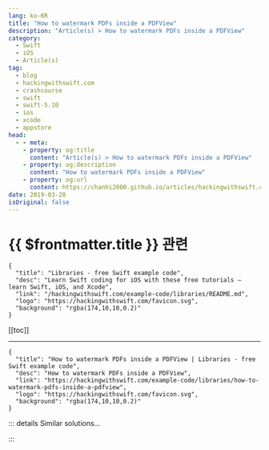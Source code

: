 ```yaml
---
lang: ko-KR
title: "How to watermark PDFs inside a PDFView"
description: "Article(s) > How to watermark PDFs inside a PDFView"
category:
  - Swift
  - iOS
  - Article(s)
tag: 
  - blog
  - hackingwithswift.com
  - crashcourse
  - swift
  - swift-5.10
  - ios
  - xcode
  - appstore
head:
  - - meta:
    - property: og:title
      content: "Article(s) > How to watermark PDFs inside a PDFView"
    - property: og:description
      content: "How to watermark PDFs inside a PDFView"
    - property: og:url
      content: https://chanhi2000.github.io/articles/hackingwithswift.com/example-code/libraries/how-to-watermark-pdfs-inside-a-pdfview.html
date: 2019-03-28
isOriginal: false
---
```


# {{ $frontmatter.title }} 관련

```component VPCard
{
  "title": "Libraries - free Swift example code",
  "desc": "Learn Swift coding for iOS with these free tutorials – learn Swift, iOS, and Xcode",
  "link": "/hackingwithswift.com/example-code/libraries/README.md",
  "logo": "https://hackingwithswift.com/favicon.svg",
  "background": "rgba(174,10,10,0.2)"
}
```

[[toc]]

---

```component VPCard
{
  "title": "How to watermark PDFs inside a PDFView | Libraries - free Swift example code",
  "desc": "How to watermark PDFs inside a PDFView",
  "link": "https://hackingwithswift.com/example-code/libraries/how-to-watermark-pdfs-inside-a-pdfview",
  "logo": "https://hackingwithswift.com/favicon.svg",
  "background": "rgba(174,10,10,0.2)"
}
```

<!-- TODO: 작성 -->

<!-- 
PDFKit makes it easy to watermark PDFs as they are rendered, for example to add “FREE SAMPLE” over pages. It takes six steps, five of which are trivial and one which involves a little Core Graphics heavy lifting.

Let’s get the easy stuff out of the way:

1. Create a new Cocoa Touch Class called “SampleWatermark”, making it a subclass of `PDFPage`.
<li>Add `import PDFKit` to the top of the new file.
<li>Open whichever view controller owns your `PDFView` and make the `ViewController` class conform to the `PDFDocumentDelegate` protocol.
<li>Find the code where you load your document (something like `pdfView.document = document`) then insert this directly before: `document.delegate = self`. That means the document will ask your view controller what class it should use to render pages.
<li>Finally, we need to add a new method to the view controller to tell it to use the `SampleWatermark` class for its pages.

Add this method to your view controller now:

```swift
func classForPage() -> AnyClass {
    return SampleWatermark.self
}
```

What we’ve just done is create a new `PDFPage` subclass that will handle watermark rendering, then tell our `PDFDocument` to use it for all pages. We haven’t given the `SampleWatermark` class any code yet, which means it will look just like a regular page – we’re going to fix that now.

When doing custom PDF rendering there are a few things to know:

1. If you draw your content before calling `super.draw()`, your content will appear behind the page content. That might be what you want, but we’ll be doing the opposite here.
2. You’re given a graphics context to draw into, but you should tread carefully: save the context and its state before you make any changes, then restore them afterwards.
3. PDFs have a variety of drawing boxes that determine how things are displayed. We don’t care which one is used, but we do need to ask PDFKit to tell us the page bounds for that box so we know how to position our text.
4. UIKit and PDFs draw in different directions, but you can correct that by moving the drawing position down by the height of the document then flipping its Y axis.

We’re going to write the words “FREE SAMPLE” in red, centered near the top of each page using a bold font. Add this method to <FontIcon icon="fa-brands fa-swift"/>`SampleWatermark.swift`:

```swift
override func draw(with box: PDFDisplayBox, to context: CGContext) {
    super.draw(with: box, to: context)

    let string: NSString = "FREE SAMPLE"
    let attributes: [NSAttributedString.Key: Any] = [.foregroundColor: UIColor.red, .font: UIFont.boldSystemFont(ofSize: 32)]
    let stringSize = string.size(withAttributes: attributes)

    UIGraphicsPushContext(context)
    context.saveGState()

    let pageBounds = bounds(for: box)
    context.translateBy(x: (pageBounds.size.width - stringSize.width) / 2, y: pageBounds.size.height)
    context.scaleBy(x: 1.0, y: -1.0)

    string.draw(at: CGPoint(x: 0, y: 55), withAttributes: attributes)

    context.restoreGState()
    UIGraphicsPopContext()
}
```

If everything went well you should now see “FREE SAMPLE” emblazoned across every page of your PDF.

-->

::: details Similar solutions…

<!--
/example-code/libraries/how-to-display-pdfs-using-pdfview">How to display PDFs using PDFView 
/example-code/uikit/how-to-render-pdfs-using-uigraphicspdfrenderer">How to render PDFs using UIGraphicsPDFRenderer 
/example-code/libraries/how-to-show-pdf-thumbnails-using-pdfthumbnailview">How to show PDF thumbnails using PDFThumbnailView 
/example-code/uikit/how-to-find-an-aspect-fit-images-size-inside-an-image-view">How to find an aspect fit image’s size inside an image view 
/quick-start/swiftui/how-to-draw-a-border-inside-a-view">How to draw a border inside a view</a>
-->

:::

